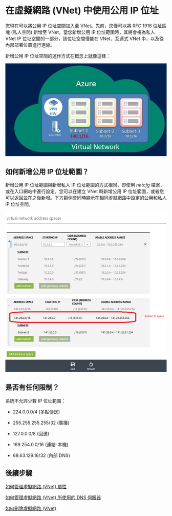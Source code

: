 <properties 
   pageTitle="如何在虛擬網路中使用公用 IP 位址"
   description="了解如何設定虛擬網路以使用公用 IP 位址"
   services="virtual-network"
   documentationCenter="na"
   authors="telmosampaio"
   manager="carolz"
   editor="tysonn" />
<tags 
   ms.service="virtual-network"
   ms.devlang="na"
   ms.topic="article"
   ms.tgt_pltfrm="na"
   ms.workload="infrastructure-services"
   ms.date="06/08/2015"
   ms.author="telmos" />

# 在虛擬網路 (VNet) 中使用公用 IP 位址

您現在可以將公用 IP 位址空間加入至 VNet。先前，您僅可以將 RFC 1918 位址區塊 (私人空間) 新增至 VNet。當您新增公用 IP 位址範圍時，其將會視為私人 VNet IP 位址空間的一部分，該位址空間僅能在 VNet、互連式 VNet 中，以及從內部部署位置進行連線。

新增公用 IP 位址空間的運作方式在概念上就像這樣：

![公用 IP 概念](./media/virtual-networks-public-ip-within-vnet/IC775683.jpg)

## 如何新增公用 IP 位址範圍？

新增公用 IP 位址範圍與新增私人 IP 位址範圍的方式相同，即使用 *netcfg* 檔案，或在入口網站中進行設定。您可以在建立 VNet 時新增公用 IP 位址範圍，或者您可以返回並在之後新增。下方範例會同時顯示在相同虛擬網路中設定的公用和私人 IP 位址空間。

![入口網站中的公用 IP 位址](./media/virtual-networks-public-ip-within-vnet/IC775684.png)

## 是否有任何限制？

系統不允許少數 IP 位址範圍：

- 224.0.0.0/4 (多點傳送)

- 255.255.255.255/32 (廣播)

- 127.0.0.0/8 (回送)

- 169.254.0.0/16 (連結-本機)

- 68.63.129.16/32 (內部 DNS)

## 後續步驟

[如何管理虛擬網路 (VNet) 屬性](../virtual-networks-settings)

[如何管理虛擬網路 (VNet) 所使用的 DNS 伺服器](../virtual-networks-manage-dns-in-vnet)

[如何刪除虛擬網路 (VNet)](../virtual-networks-delete-vnet)

<!---HONumber=July15_HO2-->